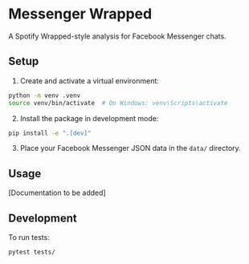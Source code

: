 # Messenger Wrapped

A Spotify Wrapped-style analysis for Facebook Messenger chats.

## Setup

1. Create and activate a virtual environment:
```bash
python -m venv .venv
source venv/bin/activate  # On Windows: venv\Scripts\activate
```

2. Install the package in development mode:
```bash
pip install -e ".[dev]"
```

3. Place your Facebook Messenger JSON data in the `data/` directory.

## Usage

[Documentation to be added]

## Development

To run tests:
```bash
pytest tests/
```
